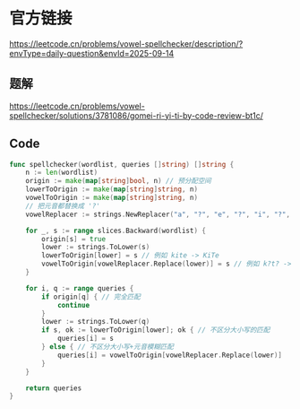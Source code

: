 # 官方链接
https://leetcode.cn/problems/vowel-spellchecker/description/?envType=daily-question&envId=2025-09-14

## 题解
https://leetcode.cn/problems/vowel-spellchecker/solutions/3781086/gomei-ri-yi-ti-by-code-review-bt1c/

## Code
```go
func spellchecker(wordlist, queries []string) []string {
	n := len(wordlist)
	origin := make(map[string]bool, n) // 预分配空间
	lowerToOrigin := make(map[string]string, n)
	vowelToOrigin := make(map[string]string, n)
	// 把元音都替换成 '?'
	vowelReplacer := strings.NewReplacer("a", "?", "e", "?", "i", "?", "o", "?", "u", "?")

	for _, s := range slices.Backward(wordlist) {
		origin[s] = true
		lower := strings.ToLower(s)
		lowerToOrigin[lower] = s // 例如 kite -> KiTe
		vowelToOrigin[vowelReplacer.Replace(lower)] = s // 例如 k?t? -> KiTe
	}

	for i, q := range queries {
		if origin[q] { // 完全匹配
			continue
		}
		lower := strings.ToLower(q)
		if s, ok := lowerToOrigin[lower]; ok { // 不区分大小写的匹配
			queries[i] = s
		} else { // 不区分大小写+元音模糊匹配
			queries[i] = vowelToOrigin[vowelReplacer.Replace(lower)]
		}
	}

	return queries
}
```